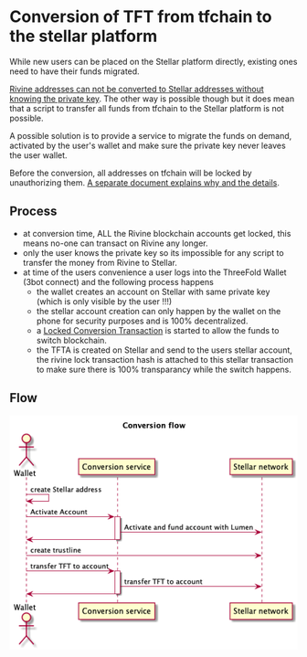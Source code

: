 # Conversion of TFT from tfchain to the stellar platform

While new users can be placed on the Stellar platform directly, existing ones need to have their funds migrated.

[Rivine addresses can not be converted to Stellar addresses without knowing the private key](https://github.com/threefoldtech/rivine/blob/master/research/stellar/examples/accounts/readme.md#rivine-key-conversion).
The other way is possible though but it does mean that a script to transfer all funds from tfchain to the Stellar platform is not possible.

A possible solution is to provide a service to migrate the funds on demand, activated by the user's wallet and make sure the private key never leaves the user wallet.

Before the conversion, all addresses on tfchain will be locked by unauthorizing them. [A separate document explains why and the details](./locked_conversion_transaction.md).

## Process

- at conversion time, ALL the Rivine blockchain accounts get locked, this means no-one can transact on Rivine any longer.
- only the user knows the private key so its impossible for any script to transfer the money from Rivine to Stellar.
- at time of the users convenience a user logs into the ThreeFold Wallet (3bot connect) and the following process happens
    - the wallet creates an account on Stellar with same private key (which is only visible by the user !!!)
    - the stellar account creation can only happen by the wallet on the phone for security purposes and is 100% decentralized.
    - a [Locked Conversion Transaction](./locked_conversion_transaction.md) is started to allow the funds to switch blockchain.
    - the TFTA is created on Stellar and send to the users stellar account, the rivine lock transaction hash is attached to this stellar transaction to make sure there is 100% transparancy while the switch happens.

## Flow

![Conversion sequence diagram](./conversionflow.png)

